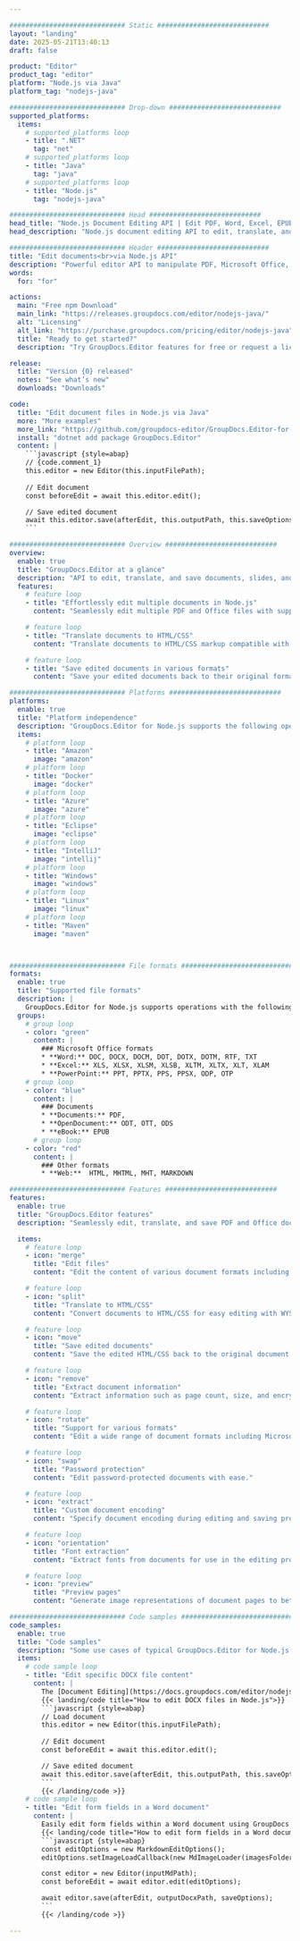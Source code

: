 ```yaml
---

############################# Static ############################
layout: "landing"
date: 2025-05-21T13:40:13
draft: false

product: "Editor"
product_tag: "editor"
platform: "Node.js via Java"
platform_tag: "nodejs-java"

############################# Drop-down ############################
supported_platforms:
  items:
    # supported_platforms loop
    - title: ".NET"
      tag: "net"
    # supported_platforms loop
    - title: "Java"
      tag: "java"
    # supported_platforms loop
    - title: "Node.js"
      tag: "nodejs-java"

############################# Head ############################
head_title: "Node.js Document Editing API | Edit PDF, Word, Excel, EPUB"
head_description: "Node.js document editing API to edit, translate, and save document pages from PDF, Microsoft Word, Excel, presentations, Visio, and image formats."

############################# Header ############################
title: "Edit documents<br>via Node.js API"
description: "Powerful editor API to manipulate PDF, Microsoft Office, HTML, and image files."
words:
  for: "for"

actions:
  main: "Free npm Download"
  main_link: "https://releases.groupdocs.com/editor/nodejs-java/"
  alt: "Licensing"
  alt_link: "https://purchase.groupdocs.com/pricing/editor/nodejs-java"
  title: "Ready to get started?"
  description: "Try GroupDocs.Editor features for free or request a license."

release:
  title: "Version {0} released"
  notes: "See what’s new"
  downloads: "Downloads"

code:
  title: "Edit document files in Node.js via Java"
  more: "More examples"
  more_link: "https://github.com/groupdocs-editor/GroupDocs.Editor-for-Node.js-via-Java"
  install: "dotnet add package GroupDocs.Editor"
  content: |
    ```javascript {style=abap}   
    // {code.comment_1}
    this.editor = new Editor(this.inputFilePath);
        
    // Edit document
    const beforeEdit = await this.editor.edit();

    // Save edited document
    await this.editor.save(afterEdit, this.outputPath, this.saveOptions);
    ```

############################# Overview ############################
overview:
  enable: true
  title: "GroupDocs.Editor at a glance"
  description: "API to edit, translate, and save documents, slides, and diagrams in Node.js applications."
  features:
    # feature loop
    - title: "Effortlessly edit multiple documents in Node.js"
      content: "Seamlessly edit multiple PDF and Office files with support for a wide range of formats. GroupDocs.Editor for Node.js makes document editing fast and hassle-free."

    # feature loop
    - title: "Translate documents to HTML/CSS"
      content: "Translate documents to HTML/CSS markup compatible with WYSIWYG editors, allowing easy and efficient document editing in a web environment."

    # feature loop
    - title: "Save edited documents in various formats"
      content: "Save your edited documents back to their original format or export them to other formats such as PDF, ensuring flexibility and compatibility."

############################# Platforms ############################
platforms:
  enable: true
  title: "Platform independence"
  description: "GroupDocs.Editor for Node.js supports the following operating systems, frameworks, and package managers."
  items:
    # platform loop
    - title: "Amazon"
      image: "amazon"
    # platform loop
    - title: "Docker"
      image: "docker"
    # platform loop
    - title: "Azure"
      image: "azure"
    # platform loop
    - title: "Eclipse"
      image: "eclipse"
    # platform loop
    - title: "IntelliJ"
      image: "intellij"
    # platform loop
    - title: "Windows"
      image: "windows"
    # platform loop
    - title: "Linux"
      image: "linux"
    # platform loop
    - title: "Maven"
      image: "maven"



############################# File formats ############################
formats:
  enable: true
  title: "Supported file formats"
  description: |
    GroupDocs.Editor for Node.js supports operations with the following [file formats](https://docs.groupdocs.com/editor/nodejs/supported-document-formats/).
  groups:
    # group loop
    - color: "green"
      content: |
        ### Microsoft Office formats
        * **Word:** DOC, DOCX, DOCM, DOT, DOTX, DOTM, RTF, TXT
        * **Excel:** XLS, XLSX, XLSM, XLSB, XLTM, XLTX, XLT, XLAM
        * **PowerPoint:** PPT, PPTX, PPS, PPSX, ODP, OTP
    # group loop
    - color: "blue"
      content: |
        ### Documents
        * **Documents:** PDF, 
        * **OpenDocument:** ODT, OTT, ODS
        * **eBook:** EPUB
      # group loop
    - color: "red"
      content: |
        ### Other formats
        * **Web:**  HTML, MHTML, MHT, MARKDOWN

############################# Features ############################
features:
  enable: true
  title: "GroupDocs.Editor features"
  description: "Seamlessly edit, translate, and save PDF and Office documents."

  items:
    # feature loop
    - icon: "merge"
      title: "Edit files"
      content: "Edit the content of various document formats including PDF, DOCX, XLSX, PPTX, and more."

    # feature loop
    - icon: "split"
      title: "Translate to HTML/CSS"
      content: "Convert documents to HTML/CSS for easy editing with WYSIWYG editors like CKEditor or TinyMCE."

    # feature loop
    - icon: "move"
      title: "Save edited documents"
      content: "Save the edited HTML/CSS back to the original document format or export to PDF."

    # feature loop
    - icon: "remove"
      title: "Extract document information"
      content: "Extract information such as page count, size, and encryption status from documents."

    # feature loop
    - icon: "rotate"
      title: "Support for various formats"
      content: "Edit a wide range of document formats including Microsoft Office files, PDFs, and more."

    # feature loop
    - icon: "swap"
      title: "Password protection"
      content: "Edit password-protected documents with ease."

    # feature loop
    - icon: "extract"
      title: "Custom document encoding"
      content: "Specify document encoding during editing and saving processes."

    # feature loop
    - icon: "orientation"
      title: "Font extraction"
      content: "Extract fonts from documents for use in the editing process."

    # feature loop
    - icon: "preview"
      title: "Preview pages"
      content: "Generate image representations of document pages to better understand content and structure."

############################# Code samples ############################
code_samples:
  enable: true
  title: "Code samples"
  description: "Some use cases of typical GroupDocs.Editor for Node.js operations."
  items:
    # code sample loop
    - title: "Edit specific DOCX file content"
      content: |
        The [Document Editing](https://docs.groupdocs.com/editor/nodejs/edit-document/) feature allows you to load, edit, and save DOCX files. Here's an example of how to achieve document editing using Node.js: 
        {{< landing/code title="How to edit DOCX files in Node.js">}}
        ```javascript {style=abap}   
        // Load document
        this.editor = new Editor(this.inputFilePath);
        
        // Edit document
        const beforeEdit = await this.editor.edit();

        // Save edited document
        await this.editor.save(afterEdit, this.outputPath, this.saveOptions);
        ```
        {{< /landing/code >}}
    # code sample loop
    - title: "Edit form fields in a Word document"
      content: |
        Easily edit form fields within a Word document using GroupDocs.Editor for Node.js. Here's how to edit form fields in a Word document using Node.js: 
        {{< landing/code title="How to edit form fields in a Word document using GroupDocs.Editor for Node.js">}}
        ```javascript {style=abap}   
        const editOptions = new MarkdownEditOptions();
        editOptions.setImageLoadCallback(new MdImageLoader(imagesFolder));

        const editor = new Editor(inputMdPath);
        const beforeEdit = await editor.edit(editOptions);

        await editor.save(afterEdit, outputDocxPath, saveOptions);
        ```
        {{< /landing/code >}}

---
```

